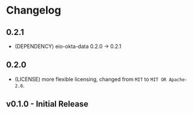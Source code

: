 # Changelog

## 0.2.1

- (DEPENDENCY) eio-okta-data 0.2.0 -> 0.2.1

## 0.2.0

- (LICENSE) more flexible licensing, changed from `MIT` to `MIT OR Apache-2.0`.

## v0.1.0 - Initial Release
